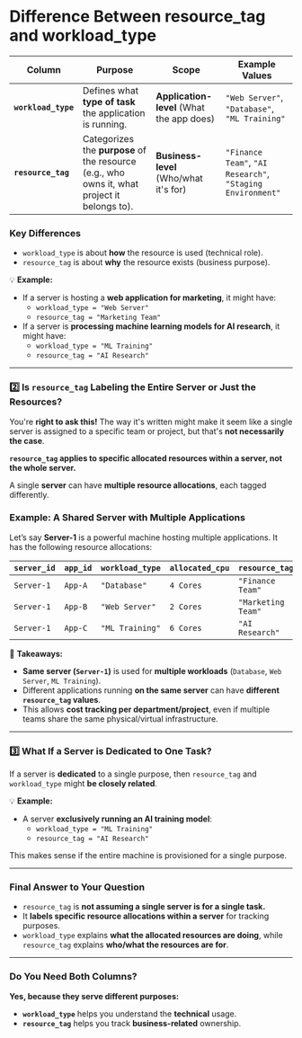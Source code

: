 # Difference Between resource_tag and workload_type

| **Column** | **Purpose** | **Scope** | **Example Values** |
| --- | --- | --- | --- |
| **`workload_type`** | Defines what **type of task** the application is running. | **Application-level** (What the app does) | `"Web Server"`, `"Database"`, `"ML Training"` |
| **`resource_tag`** | Categorizes the **purpose** of the resource (e.g., who owns it, what project it belongs to). | **Business-level** (Who/what it's for) | `"Finance Team"`, `"AI Research"`, `"Staging Environment"` |

### **Key Differences**

- `workload_type` is about **how** the resource is used (technical role).
- `resource_tag` is about **why** the resource exists (business purpose).

💡 **Example:**

- If a server is hosting a **web application for marketing**, it might have:
    - `workload_type = "Web Server"`
    - `resource_tag = "Marketing Team"`
- If a server is **processing machine learning models for AI research**, it might have:
    - `workload_type = "ML Training"`
    - `resource_tag = "AI Research"`

---

### **2️⃣ Is `resource_tag` Labeling the Entire Server or Just the Resources?**

You're **right to ask this!** The way it's written might make it seem like a single server is assigned to a specific team or project, but that's **not necessarily the case**.

**`resource_tag` applies to specific allocated resources within a server, not the whole server.**

A single **server** can have **multiple resource allocations**, each tagged differently.

### **Example: A Shared Server with Multiple Applications**

Let’s say **Server-1** is a powerful machine hosting multiple applications. It has the following resource allocations:

| `server_id` | `app_id` | `workload_type` | `allocated_cpu` | `resource_tag` |
| --- | --- | --- | --- | --- |
| `Server-1` | `App-A` | `"Database"` | `4 Cores` | `"Finance Team"` |
| `Server-1` | `App-B` | `"Web Server"` | `2 Cores` | `"Marketing Team"` |
| `Server-1` | `App-C` | `"ML Training"` | `6 Cores` | `"AI Research"` |

📝 **Takeaways:**

- **Same server (`Server-1`)** is used for **multiple workloads** (`Database`, `Web Server`, `ML Training`).
- Different applications running **on the same server** can have **different `resource_tag` values**.
- This allows **cost tracking per department/project**, even if multiple teams share the same physical/virtual infrastructure.

---

### **3️⃣ What If a Server is Dedicated to One Task?**

If a server is **dedicated** to a single purpose, then `resource_tag` and `workload_type` might **be closely related**.

💡 **Example:**

- A server **exclusively running an AI training model**:
    - `workload_type = "ML Training"`
    - `resource_tag = "AI Research"`

This makes sense if the entire machine is provisioned for a single purpose.

---

### **Final Answer to Your Question**

- `resource_tag` is **not assuming a single server is for a single task.**
- It **labels specific resource allocations within a server** for tracking purposes.
- `workload_type` explains **what the allocated resources are doing**, while `resource_tag` explains **who/what the resources are for**.

---

### **Do You Need Both Columns?**

**Yes, because they serve different purposes:**

- **`workload_type`** helps you understand the **technical** usage.
- **`resource_tag`** helps you track **business-related** ownership.
